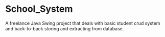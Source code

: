 # School_System
 A freelance Java Swing project that deals with basic student crud system and back-to-back storing and extracting from database. 
